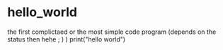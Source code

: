 # hello_world
the first complictaed or the most simple  code program  (depends on the status then hehe ; ) )
print("hello world")
